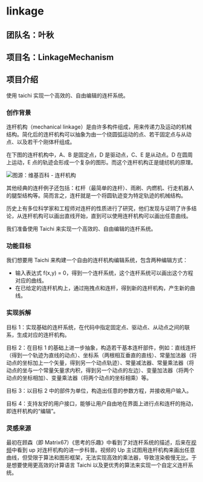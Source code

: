 # linkage

## 团队名：叶秋

## 项目名：LinkageMechanism

## 项目介绍

使用 taichi 实现一个高效的、自由编辑的连杆系统。

### 创作背景

连杆机构（mechanical linkage）是由许多构件组成，用来传递力及运动的机械结构。简化后的连杆机构可以抽象为由一个绕圆弧运动的点、若干固定点与从动点、以及若干个刚体杆组成。

在下图的连杆机构中，A、B 是固定点，D 是驱动点，C、E 是从动点。D 在圆周上运动，E 点的轨迹会形成一个复杂的图形。而这个连杆机构正是缝纫机的原理。

![图源：维基百科 - 连杆机构](https://user-images.githubusercontent.com/30543181/203803774-3c173fc6-6bf4-4e5d-b725-ece1076aaf46.gif)

其他经典的连杆例子还包括：杠杆（最简单的连杆）、雨刷、内燃机、行走机器人的腿型结构等。简而言之，连杆就是一个将圆轨迹变为特定轨迹的机械结构。

历史上有多位科学家和工程师对连杆的性质进行了研究，他们发现与证明了许多结论，从连杆机构可以画出直线开始，直到可以使用连杆机构可以画出任意曲线。

我们准备使用 Taichi 来实现一个高效的、自由编辑的连杆系统。

### 功能目标

我们想要用 Taichi 来构建一个自由的连杆机构编辑系统，包含两种编辑方式：
- 输入表达式 f(x,y) = 0，得到一个连杆系统，这个连杆系统可以画出这个方程对应的曲线。
- 在已给定的连杆机构上，通过拖拽点和连杆，得到新的连杆机构，产生新的曲线。


### 实现拆解

目标 1：实现基础的连杆系统，在代码中指定固定点、驱动点、从动点之间的联系，生成对应的连杆机构。

目标 2：在目标 1 的基础上进一步抽象，构造若干基本连杆部件，例如：直线连杆（得到一个轨迹为直线的动点）、坐标系（两根相互垂直的直线）、常量加法器（将动点的坐标加上一个矢量，得到另一个动点轨迹）、常量减法器、常量乘法器（将动点的坐与一个常量矢量求内积，得到另一个动点的左边）、变量加法器（将两个动点的坐标相加）、变量乘法器（将两个动点的坐标相乘）等。

目标 3：以目标 2 中的部件为单位，构造出任意的参数方程，并接收用户输入。

目标 4：支持友好的用户接口，能够让用户自由地在界面上进行点和连杆的拖动，即连杆机构的“编辑”。


### 灵感来源

最初在顾森（即 Matrix67）《思考的乐趣》中看到了对连杆系统的描述，后来在[视频](https://www.bilibili.com/video/BV18h411W78v)中看到 up 对连杆机构的进一步科普。视频的 Up 主试图用连杆机构来画出任意曲线，但受限于算法和图形框架，无法实现高效的乘法器，导致渲染极慢无比。于是想要使用更高效的计算语言 Taichi 以及更优秀的算法来实现一个自定义连杆系统。
